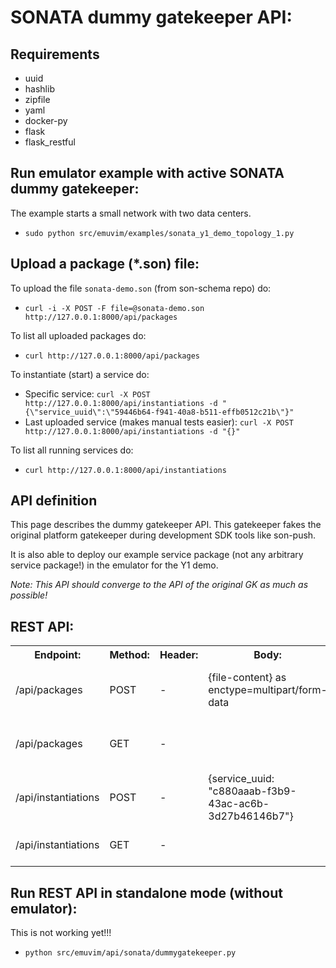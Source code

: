 # SONATA dummy gatekeeper API:

## Requirements

* uuid
* hashlib
* zipfile
* yaml
* docker-py
* flask
* flask_restful

## Run emulator example with active SONATA dummy gatekeeper:
The example starts a small network with two data centers.

* `sudo python src/emuvim/examples/sonata_y1_demo_topology_1.py`

## Upload a package (*.son) file:

To upload the file `sonata-demo.son` (from son-schema repo) do:

* `curl -i -X POST -F file=@sonata-demo.son http://127.0.0.1:8000/api/packages`

To list all uploaded packages do:

* `curl http://127.0.0.1:8000/api/packages`

To instantiate (start) a service do:

* Specific service: `curl -X POST http://127.0.0.1:8000/api/instantiations -d "{\"service_uuid\":\"59446b64-f941-40a8-b511-effb0512c21b\"}"`
* Last uploaded service (makes manual tests easier): `curl -X POST http://127.0.0.1:8000/api/instantiations -d "{}"`

To list all running services do:

* `curl http://127.0.0.1:8000/api/instantiations`


## API definition

This page describes the dummy gatekeeper API. This gatekeeper fakes the original platform gatekeeper during development SDK tools like son-push. 

It is also able to deploy our example service package (not any arbitrary service package!) in the emulator for the Y1 demo.

_Note: This API should converge to the API of the original GK as much as possible!_

## REST API:
<table>
<tr>
<th>Endpoint:</th>
<th>Method:</th>
<th>Header:</th>
<th>Body:</th>
<th>Response:</th>
</tr>
<tr>
<td>/api/packages</td>
<td>POST</td>
<td>-</td>
<td>{file-content} as enctype=multipart/form-data</td>
<td>{"service_uuid": "c880aaab-f3b9-43ac-ac6b-3d27b46146b7", size=456, sha1=49ee6468dfa4ecbad440d669b249d523a38651be, error: null}</td>
</tr>
<tr>
<td>/api/packages</td>
<td>GET</td>
<td>-</td>
<td></td>
<td>{service_uuid_list: ["c880aaab-f3b9-43ac-ac6b-3d27b46146b7", "c880aaab-f3b9-43ac-ac6b-3d27b46146b8", "c880aaab-f3b9-43ac-ac6b-3d27b46146b9"]}</td>
</tr>
<tr>
<td>/api/instantiations</td>
<td>POST</td>
<td>-</td>
<td>{service_uuid: "c880aaab-f3b9-43ac-ac6b-3d27b46146b7"}</td>
<td>{service_instance_uuid: "de4567-f3b9-43ac-ac6b-3d27b461123"}</td>
</tr>
<tr>
<td>/api/instantiations</td>
<td>GET</td>
<td>-</td>
<td></td>
<td>
{
    "service_instance_list": [
        [
            "9da044b3-1f7a-40e6-a9b3-9e83a9834249", 
            "9371df14-a595-436a-92b5-fc243b74a9d7"
        ]
    ]
}
</td>
</tr>
</table>


## Run REST API in standalone mode (without emulator):
This is not working yet!!!
* `python src/emuvim/api/sonata/dummygatekeeper.py`